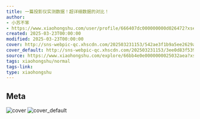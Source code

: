 ```yaml
---
title: 一篇投影仪实测数据！超详细数据的对比！
author:
- 小苏不笨
- https://www.xiaohongshu.com/user/profile/666407dc000000000d026472?xsec_token=undefined
created: 2025-03-23T00:00:00
modified: 2025-03-23T00:00:00
cover: http://sns-webpic-qc.xhscdn.com/202503231153/542ae3f1b9a5ee2629ac01f75c7cd8b6/1040g008316ejgloogu6g5pj40ve3cp3i3596ing!nc_n_webp_prv_1
cover_default: http://sns-webpic-qc.xhscdn.com/202503231153/3ee0d83f539cb8e58c76ca60d89e4c25/1040g008316ejgloogu6g5pj40ve3cp3i3596ing!nc_n_webp_mw_1
source: https://www.xiaohongshu.com/explore/66bb4e0e0000000025032aea?xsec_token=ABAvBhJ7wfyiHqFKVKugyy-7ATtTqvyN_f45Z0d6IBFzs=
tags: xiaohongshu/normal
tags-link:
type: xiaohongshu
---
```


## Meta

![cover](http://sns-webpic-qc.xhscdn.com/202503231153/542ae3f1b9a5ee2629ac01f75c7cd8b6/1040g008316ejgloogu6g5pj40ve3cp3i3596ing!nc_n_webp_prv_1)
![cover_default](http://sns-webpic-qc.xhscdn.com/202503231153/3ee0d83f539cb8e58c76ca60d89e4c25/1040g008316ejgloogu6g5pj40ve3cp3i3596ing!nc_n_webp_mw_1)
